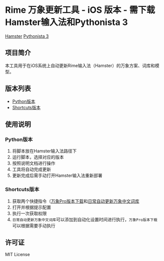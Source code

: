 # Rime 万象更新工具 - iOS 版本 - 需下载Hamster输入法和Pythonista 3
[Hamster](https://apps.apple.com/us/app/%E4%BB%93%E8%BE%93%E5%85%A5%E6%B3%95/id6446617683)
[Pythonista 3](https://apps.apple.com/us/app/pythonista-3/id1085978097)

## 项目简介

本工具用于在iOS系统上自动更新Rime输入法（Hamster）的万象方案、词库和模型。

## 版本列表

- [Python版本](../Python-全平台版本/README.md)
- [Shortcuts版本](./Shortcuts/README.md)

## 使用说明

### Python版本

1. 将脚本放在Hamster输入法路径下
2. 运行脚本，选择对应的版本
3. 按照说明文档进行操作
4. 工具将自动完成更新
5. 更新完成后需手动打开Hamster输入法重新部署

### Shortcuts版本
1. 获取两个快捷指令（[万象Pro版本下载](https://www.icloud.com/shortcuts/bef52137feac488fa4d5df18ebad99b6)和[日常自动更新万象中文词库](https://www.icloud.com/shortcuts/848c22b3de9a4affa7756ba2f2e2a5ab)
2. 打开并根据提示配置
3. 执行一次获取权限
4. `日常自动更新万象中文词库`可以添加到自动化设置时间进行执行，`万象Pro版本下载`可以根据需要手动执行

## 许可证

MIT License

